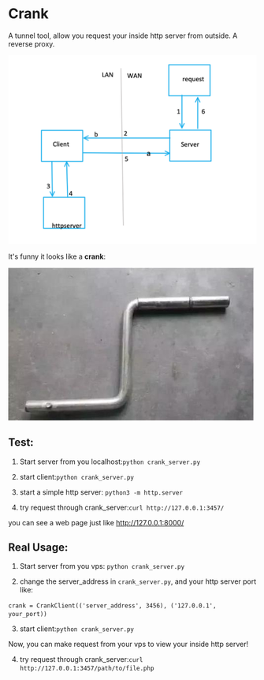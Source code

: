 # Crank

A tunnel tool, allow you request your inside http server from outside. A reverse proxy.

![](assets/2018-11-05-19-30-22.png)

It's funny it looks like a **crank**:

![](assets/2018-11-05-19-31-59.png)

## Test:

1. Start server from you localhost:`python crank_server.py`

2. start client:`python crank_server.py`

3. start a simple http server: `python3 -m http.server`

4. try request through crank_server:`curl http://127.0.0.1:3457/` 

you can see a web page just like http://127.0.0.1:8000/

## Real Usage:

1. Start server from you vps: `python crank_server.py`

2. change the server_address in `crank_server.py`, and your http server port like:

`crank = CrankClient(('server_address', 3456), ('127.0.0.1', your_port))`

3. start client:`python crank_server.py`

Now, you can make request from your vps to view your inside http server!

4. try request through crank_server:`curl http://127.0.0.1:3457/path/to/file.php`

